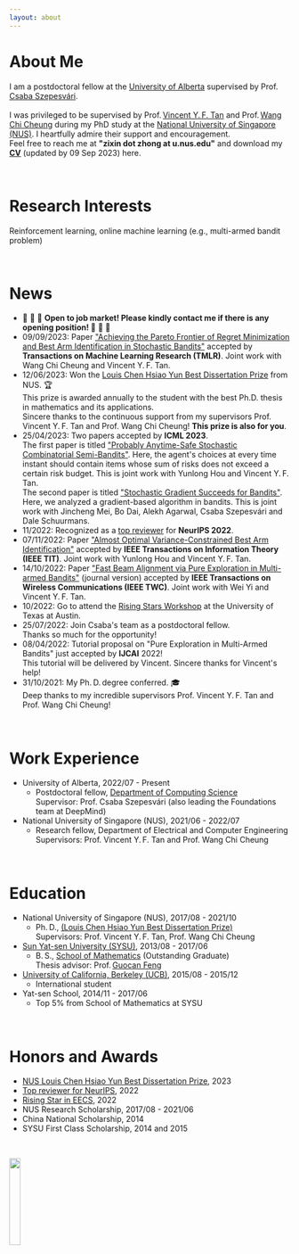 ```yaml
---
layout: about
---
```


# About Me
<!-- Hi! I am currently a Ph.&thinsp;D.&thinsp;candidate at the
<a href="https://www.math.nus.edu.sg/">Department of Mathematics</a>  -->
<!-- Hi! I am currently a research fellow at the 
<a href="https://www.eng.nus.edu.sg/ece/">Department of Electrical and Computer Engineering</a> 
of
<a href="https://www.nus.edu.sg/">National University of Singapore (NUS)</a>,  
working with 
Prof.&thinsp;<a href="https://www.ece.nus.edu.sg/stfpage/vtan/">Vincent Y.&thinsp;F. Tan</a> and 
Prof.&thinsp;<a href="https://www.eng.nus.edu.sg/isem/staff/cheung-wang-chi/">Wang Chi Cheung</a>. -->
<!--  -->
<!--  -->
<!--  -->
I am a postdoctoral fellow at the <a href="https://www.ualberta.ca/index.html">University of Alberta</a> supervised by Prof.&thinsp;<a href="https://sites.ualberta.ca/~szepesva/">Csaba Szepesvári</a>.  
<br>
I was privileged to be supervised by 
Prof.&thinsp;<a href="https://www.ece.nus.edu.sg/stfpage/vtan/">Vincent Y.&thinsp;F. Tan</a> and 
Prof.&thinsp;<a href="https://www.eng.nus.edu.sg/isem/staff/cheung-wang-chi/">Wang Chi Cheung</a>
during my PhD study at the
<a href="https://www.nus.edu.sg/">National University of Singapore (NUS)</a>.
I heartfully admire their support and encouragement.
<br>
Feel free to reach me at <b>"zixin dot zhong at u.nus.edu"</b> and download my <a href="cv/cv_zixin_zhong_2023_09_09_eng.pdf"><b>CV</b></a> (updated by 09 Sep 2023) here.

<!--**Hometown**: Zhanjiang City, Guangdong Province, China -->

<!-- :envelope:  -->
<!-- **Email**: zixin.zhong@u.nus.edu  -->

<!-- 📝  -->
<!-- **CV**:   <a href="cv/cv_zixin_zhong_1025_2021_eng.pdf">pdf</a> (updated by 25 Oct 2021)   -->


<!-- <button class="btn"><i class="fa fa-home"></i>HOME</button> -->
<!-- <span class="block-highlight"><b>&thinsp;Email&thinsp;</b></span> &nbsp;zixin dot zhong at u.nus.edu -->
<!-- <button class="btn">**Email me**</button> &nbsp;&nbsp;&nbsp; via "zixin dot zhong at u dot nus dot edu" -->
<!-- <br>  -->


<!-- <span class="block-highlight"><b>&thinsp;Email&thinsp;</b></span> &nbsp;zixin dot zhong at u.nus.edu

<span id="blocktype">
     <a href="cv/cv_zixin_zhong_1208_2021_eng.pdf"><b>&thinsp;CV Download&thinsp;</b></a>  &nbsp;
</span>
(updated by 08 Dec 2021) -->
<!-- <btn1 href="cv/cv_zixin_zhong_1025_2021_eng.pdf">**Download CV**</btn1> (updated by 25 Oct 2021) -->




<!---There is no specific format here. You can fill out the form you want.  
For example, you might want to write a brief introduction about your self, experience, interests, publications, and other information.  
I wrote "about me", "career", and "interests" on this page as an example.  
--->

<br/>

# Research Interests
Reinforcement learning, online machine learning (e.g., multi-armed bandit problem)

<br/>


# News
<!-- emoji table: https://gist.github.com/rxaviers/7360908 -->
<ul>
     
<!-- <li> 🐯 🐯 🐯 <strong>Happy Chinese New Year!</strong> 🐯 🐯 🐯 </li> -->
     
<li> &#128640; &#128640; &#128640; <strong>Open to job market! Please kindly contact me if there is any opening position! </strong> &#128640; &#128640; &#128640; </li> 

<li> 09/09/2023: Paper <a href="https://arxiv.org/abs/2110.08627">"Achieving the Pareto Frontier of Regret Minimization and Best Arm Identification in Stochastic Bandits"</a> accepted by <b>Transactions on Machine Learning Research (TMLR)</b>. Joint work with Wang Chi Cheung and Vincent Y.&thinsp;F. Tan.       
     </li>
     
<li> 12/06/2023: Won the <a href="https://www.math.nus.edu.sg/about/university-awards-accolades-for-graduate/">Louis Chen Hsiao Yun Best Dissertation Prize</a> from NUS. 🏆 
     <br> This prize is awarded annually to the student with the best Ph.D. thesis in mathematics and its applications.
     <br> Sincere thanks to the continuous support from my supervisors Prof. Vincent Y.&thinsp;F. Tan and Prof. Wang Chi Cheung! <b>This prize is also for you</b>.
</li>
     
<li> 25/04/2023: Two papers accepted by <b>ICML 2023</b>. 
     <br> The first paper is titled <a href="https://arxiv.org/abs/2301.13393">"Probably Anytime-Safe Stochastic Combinatorial Semi-Bandits"</a>. Here, the agent's choices at every time instant should contain items whose sum of risks does not exceed a certain risk budget. This is joint work with Yunlong Hou and Vincent Y.&thinsp;F. Tan. 
<br> The second paper is titled <a href="https://icml.cc/Conferences/2023/ScheduleMultitrack?event=24315">"Stochastic Gradient Succeeds for Bandits"</a>. Here, we analyzed a gradient-based algorithm in bandits. This is joint work with Jincheng Mei, Bo Dai, Alekh Agarwal, Csaba Szepesvári and Dale Schuurmans.
 </li>

<li> 11/2022: Recognized as a <a href="https://neurips.cc/Conferences/2022/ProgramCommittee">top reviewer</a> for <b>NeurIPS 2022</b>.  </li>
     
<li> 07/11/2022: Paper <a href="https://arxiv.org/abs/2201.10142">"Almost Optimal Variance-Constrained Best Arm Identification"</a> accepted by <b>IEEE Transactions on Information Theory (IEEE TIT)</b>. Joint work with Yunlong Hou and Vincent Y.&thinsp;F. Tan.       
     </li>
     
<li> 14/10/2022: Paper <a href="https://arxiv.org/abs/2210.12625">"Fast Beam Alignment via Pure Exploration in Multi-armed Bandits"</a> (journal version) accepted by <b>IEEE Transactions on Wireless Communications (IEEE TWC)</b>. Joint work with Wei Yi and Vincent Y.&thinsp;F. Tan.       
     </li>

<li> 10/2022: Go to attend the <a href="https://risingstars.utexas.edu/">Rising Stars Workshop</a> at the University of Texas at Austin.
     </li>
     
<li> 25/07/2022: Join Csaba's team as a postdoctoral fellow.
     <br> Thanks so much for the opportunity!
<!--      I will be the single presenter. -->
     </li>

<li> 08/04/2022: Tutorial proposal on "Pure Exploration in Multi-Armed Bandits" just accepted by <b>IJCAI</b> 2022! 
     <br> This tutorial will be delivered by Vincent. Sincere thanks for Vincent's help!
<!--      I will be the single presenter. -->
     </li>
     
 <li> 31/10/2021: My Ph.&thinsp;D.&thinsp;degree conferred.  🎓
 <br> Deep thanks to my incredible supervisors Prof. Vincent Y.&thinsp;F. Tan and Prof. Wang Chi Cheung!  
     </li>  
     
     
     

 

</ul>
     
<!--  <a href="https://github.com/zixinzh/2021-JMLR.git">[code]</a> -->

<br/>




# Work Experience
<ul>
     
<li> University of Alberta, 2022/07 - Present
   <ul>
    <li> Postdoctoral fellow, <a href="https://www.ualberta.ca/computing-science/index.html">Department of Computing Science</a>
      <br> Supervisor: Prof. Csaba Szepesvári (also leading the Foundations team at DeepMind)
    </li>
   </ul>
 </li>
<li> National University of Singapore (NUS), 2021/06 - 2022/07
   <ul>
    <li> Research fellow, Department of Electrical and Computer Engineering
      <br> Supervisors: Prof. Vincent Y.&thinsp;F. Tan and Prof. Wang Chi Cheung  
    </li>
   </ul>
 </li>
  
</ul> 

  

<br/>

# Education

<ul>
<li> National University of Singapore (NUS), 2017/08 - 2021/10
   <ul>
    <li> Ph.&thinsp;D., <a href="https://www.math.nus.edu.sg/about/university-awards-accolades-for-graduate/">
(Louis Chen Hsiao Yun Best Dissertation Prize)</a>  
<!--          candidate -->
      <br> Supervisors: Prof. Vincent Y.&thinsp;F. Tan, Prof. Wang Chi Cheung 
    </li>
   </ul>
 </li>
<!--      https://www.math.nus.edu.sg/">Department of Mathematics</a> <a href="https://www.math.nus.edu.sg/about/university-awards-accolades-for-graduate/#:~:text=Louis%20Chen%20Hsiao%20Yun%20Best%20Dissertation%20Prize&text=thesis%20in%20mathematics%20and%20its,award%20of%20%24500%20Singapore%20Dollars. -->
     
  
<li> <a href="http://www.sysu.edu.cn/en/index.htm">Sun Yat-sen University (SYSU)</a>, 2013/08 - 2017/06
   <ul>
    <li> B.&thinsp;S., <a href="http://math.sysu.edu.cn/">School of Mathematics</a> (Outstanding Graduate)
      <br> Thesis advisor: Prof.&thinsp;<a href="http://math.sysu.edu.cn/teacher/427">Guocan Feng</a>
    </li>
   </ul>
 </li>
 
<li> <a href="https://www.berkeley.edu/">University of California, Berkeley (UCB)</a>, 2015/08 - 2015/12
   <ul>
    <li> International student
    </li>
   </ul>
 </li>
 
 
<li> Yat-sen School, 2014/11 - 2017/06
   <ul>
    <li> Top 5% from School of Mathematics at SYSU
    </li>
   </ul>
 </li>
 
</ul> 



<!-- * National University of Singapore (NUS), 2017/08 - present
  * Ph.&thinsp;D. candidate, Department of Mathematics 
    * Supervisors: Prof. Vincent Y.&thinsp;F. Tan, Prof. Wang Chi Cheung 
    
* <a href="http://www.sysu.edu.cn/en/index.htm">Sun Yat-sen University (SYSU)</a>, 2013/08 - 2017/06
  * B.&thinsp;S., <a href="http://math.sysu.edu.cn/">School of Mathematics</a> (Outstanding Graduate)
    * Thesis advisor: Prof.&thinsp;<a href="http://math.sysu.edu.cn/teacher/427">Guocan Feng</a>
    
* <a href="https://www.berkeley.edu/">University of California, Berkeley (UCB)</a>, 2015/08 - 2015/12
  * International student
  
* Yat-sen School, 2014/11 - 2017/06
  * Top 5% from School of Mathematics at SYSU -->

<br/>

# Honors and Awards
* <a href="https://www.math.nus.edu.sg/about/university-awards-accolades-for-graduate/">NUS Louis Chen Hsiao Yun Best Dissertation Prize</a>, 2023
* <a href="https://neurips.cc/Conferences/2022/ProgramCommittee">Top reviewer for NeurIPS</a>, 2022
* <a href="https://risingstars.utexas.edu/profiles/zixin-zhong/">Rising Star in EECS</a>, 2022
* NUS Research Scholarship, 2017/08 - 2021/06
* China National Scholarship, 2014
* SYSU First Class Scholarship, 2014 and 2015

<br/>

<!-- <script type="text/javascript" id="clustrmaps" src="//cdn.clustrmaps.com/map_v2.js?cl=080808&w=a&t=n&d=BCTbQS_QXFEuaTpMmguDsnOqSUGcitD2Hh62GJ2KqnQ&co=ffffff&ct=808080&cmo=3acc3a&cmn=ff5353" width="40%"></script> -->

<a href="https://clustrmaps.com/site/1bwhe" title="Visit tracker"><img src="//clustrmaps.com/map_v2.png?cl=080808&w=a&t=n&d=BCTbQS_QXFEuaTpMmguDsnOqSUGcitD2Hh62GJ2KqnQ&co=ffffff&ct=808080" width="20%"/></a>


<!--
| <! -- -- > |  <! -- -- > | 
| :--                  |:--                       |
| 2017/08 - present	| NUS Research Scholarship |
|2014	                 | National Merit Scholarship, China |
| 2014, 2015	          | First Class Scholarship, SYSU |
-->

<br/>

  
<!---# Career
* Second Company (2012/01 ~ )
  * Web Application Firewall
    * Developed TCP network acceleration module.
    * Developde Application User Interface.
* First Company (2011/01 ~ 2011/12)
  * VPN Development Company
  * Team Leader of VPN Development Div.
<br/>
--->

<!---
# Interests
I am interested in swimming.
I am interested in technology trends.  
I'm not afraid to learn languages, but I enjoy using Python.  
I like to automate and reduce annoying things.  
--->

<!-- <hr> -->

<!-- <p>This page has been accessed at least
<a href="http://stuff.mit.edu/doc/counter-howto.html"><img 
src="http://stuff.mit.edu/cgi/counter/zixinzh1" alt="several"></a> times since 14 Oct 2021, and on average <a href="http://stuff.mit.edu/doc/counter-howto.html"><img 
src="http://stuff.mit.edu/cgi/perday/zixinzh1" alt="several"></a> per day. 
</p> -->
<!-- https://clustrmaps.com/add
<script type="text/javascript" id="clustrmaps" src="//cdn.clustrmaps.com/map_v2.js?cl=ffffff&w=a&t=n&d=Hc1N22Jm0sgvB0mawrM4BFuzVJlc_s80BHUBH_EB7wI"></script> -->
